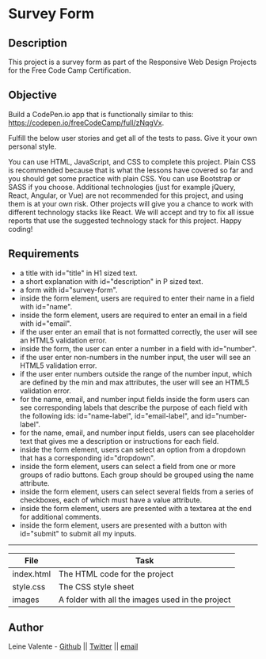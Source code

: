 # Survey Form

## Description
This project is a survey form as part of the Responsive Web Design Projects for the Free Code Camp Certification.

## Objective

Build a CodePen.io app that is functionally similar to this: https://codepen.io/freeCodeCamp/full/zNqgVx.

Fulfill the below user stories and get all of the tests to pass. Give it your own personal style.

You can use HTML, JavaScript, and CSS to complete this project. Plain CSS is recommended because that is what the lessons have covered so far and you should get some practice with plain CSS. You can use Bootstrap or SASS if you choose. Additional technologies (just for example jQuery, React, Angular, or Vue) are not recommended for this project, and using them is at your own risk. Other projects will give you a chance to work with different technology stacks like React. We will accept and try to fix all issue reports that use the suggested technology stack for this project. Happy coding!

## Requirements

* a title with id="title" in H1 sized text.
* a short explanation with id="description" in P sized text.
* a form with id="survey-form".
* inside the form element, users are required to enter their name in a field with id="name".
* inside the form element, users are required to enter an email in a field with id="email".
* if the user enter an email that is not formatted correctly, the user will see an HTML5 validation error.
* inside the form, the user can enter a number in a field with id="number".
* if the user enter non-numbers in the number input, the user will see an HTML5 validation error.
* if the user enter numbers outside the range of the number input, which are defined by the min and max attributes, the user will see an HTML5 validation error.
* for the name, email, and number input fields inside the form users can see corresponding labels that describe the purpose of each field with the following ids: id="name-label", id="email-label", and id="number-label".
* for the name, email, and number input fields, users can see placeholder text that gives me a description or instructions for each field.
* inside the form element, users can select an option from a dropdown that has a corresponding id="dropdown".
* inside the form element, users can select a field from one or more groups of radio buttons. Each group should be grouped using the name attribute.
* inside the form element, users can select several fields from a series of checkboxes, each of which must have a value attribute.
* inside the form element, users are presented with a textarea at the end for additional comments.
* inside the form element, users are presented with a button with id="submit" to submit all my inputs.

---
File|Task
---|---
index.html | The HTML code for the project
style.css | The CSS style sheet
images | A folder with all the images used in the project

## Author
Leine Valente - [Github](https://github.com/leinefran/) || [Twitter](https://twitter.com/leinefran) || [email](leine.valente@holbertonschool.com)